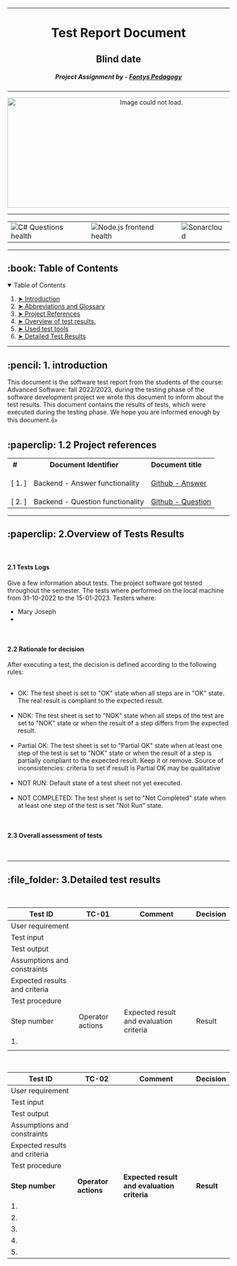 
---
<h1 align="center"> Test Report Document</h1>
<h2 align="center"> Blind date </h2>
<h5 align="center"> Project Assignment by - <a href="https://fontys.nl">Fontys Pedagogy</a></h5>

---


<p align="center"> 
  <img src="https://ds6br8f5qp1u2.cloudfront.net/blog/wp-content/uploads/2021/03/7-Common-Types-of-Software-Testing@1x.png?x82505" alt="Image could not load." height="250px" width="637">
</p>

---
<!-- markdownlint-disable -->

<table align="center" class="no-border" >
  <tr>
    <td><img src="https://github.com/BlindDate-Org/S6_Blind_Date_Platform/actions/workflows/dotnet.yml/badge.svg" alt="C# Questions health"/></td>
    <td><img src="https://github.com/BlindDate-Org/S6_Blind_Date_Platform/actions/workflows/node.js.yml/badge.svg" alt="Node.js frontend health"/></td>
    <td><img src="https://github.com/BlindDate-Org/S6_Blind_Date_Platform/actions/workflows/sonarcloud.yml/badge.svg" alt="Sonarcloud"/></td>
  </tr>
</table>

---

<!-- TABLE OF CONTENTS -->
<h2 id="table-of-contents"> :book: Table of Contents</h2>

<details open="open">
  <summary>Table of Contents</summary>
  <ol>
    <li><a href="#introduction"> ➤ Introduction</a></li>
    <li><a href="#Abbreviations and Glossary"> ➤ Abbreviations and Glossary</a></li>
    <li><a href="#References"> ➤ Project References</a></li>
    <li><a href="#Overview"> ➤ Overview of test results.</a></li>
    <li><a href="#used-tools"> ➤ Used test tools</a></li>
    <li><a href="#Detailed test results"> ➤ Detailed Test Results </a></li>
  </ol>
</details>

---

<!-- ABOUT THE PROJECT -->
<h2 id="introduction"> :pencil: 1. introduction</h2>
<p>This document is the software test report from the students of the course: Advanced Software: fall 2022/2023, during the testing phase of the software development project we wrote this document to inform about the test results. This document contains the results of tests, which were executed during the testing phase. We hope you are informed enough by this document.👍</p>

<!-- ABOUT THE PROJECT -->
<h2 id="References"> :paperclip: 1.2 Project references</h2>

<table width:"200%" class="no-border" >
    <tr>
        <th>#&nbsp;&nbsp;&nbsp;&nbsp;</th>
        <th>Document Identifier &nbsp;&nbsp;&nbsp;&nbsp;</th>
        <th>Document title &nbsp;&nbsp;&nbsp;&nbsp;</th>
    </tr>
    <tr>
        <td>[ 1. ]</td>
        <td><p>Backend - Answer functionality</p></td>
        <td><a href="https://github.com/BlindDate-Org/S6_Blind_Date_Platform/tree/main/backend/BackendAnswerTests">Github - Answer</a></td>
    </tr>
    <tr>
        <td>[ 2. ]</td>
        <td>Backend - Question functionality</td>
        <td><a href="https://github.com/BlindDate-Org/S6_Blind_Date_Platform/tree/main/backendquestions/BackendQuestionTests">Github - Question</a></td>
    </tr>
</table>

---

<h2 id="Overview"> :paperclip: 2.Overview of Tests Results</h2>
<br/>
<h4>2.1 Tests Logs</h4>
<p>Give a few information about tests.
The project software got tested throughout the semester. The tests where performed on the local machine from 31-10-2022 to the 15-01-2023. 
Testers where:
<ul>
  <li>Mary Joseph</li>
  <li></li>
</ul>

</p>
<br/>

<h4>2.2 Rationale for decision</h4>
After executing a test, the decision is defined according to the following rules:
<ul>
    </br>
    <li>
        OK: The test sheet is set to "OK" state when all steps are in "OK" state. The real result is compliant to the expected result.
    </li>
    </br>
    <li>
        NOK: The test sheet is set to "NOK" state when all steps of the test are set to "NOK" state or when the result of a step differs from the expected result.
    </li>
    </br>
    <li>
        Partial OK: The test sheet is set to "Partial OK" state when at least one step of the test is set to "NOK" state or when the result of a step is partially compliant to the expected result. Keep it or remove. Source of inconsistencies: criteria to set if result is Partial OK may be qualitative
    </li>
    </br>
    <li>
        NOT RUN: Default state of a test sheet not yet executed.
    </li>
    </br>
    <li>
	    NOT COMPLETED: The test sheet is set to "Not Completed" state when at least one step of the test is set "Not Run" state.
    </li>
</ul>
<br/>

<h4>2.3	Overall assessment of tests</h4>

<br/>

---

<h2 id="Detailed test results"> :file_folder: 3.Detailed test results</h2>
<br/>

|  Test ID                      	|    TC-01         	|    Comment                              	|    Decision    	|
|-------------------------------	|------------------	|-----------------------------------------	|----------------	|
| User requirement              	|                  	|                                         	|                	|
| Test input                    	|                  	|                                         	|                	|
| Test output                   	|                  	|                                         	|                	|
| Assumptions and constraints   	|                  	|                                         	|                	|
| Expected results and criteria 	|                  	|                                         	|                	|
| Test procedure                	|                  	|                                         	|                	|
| Step number                   	| Operator actions 	| Expected result and evaluation criteria 	| Result         	|
| 1.                            	|                  	|                                         	|                	|
|                               	|                  	|                                         	|                	|

<br/>
<!-- Table number 2 -->

|  Test ID                      	|    TC-02          	|    Comment                              	 |    Decision    	|
|-------------------------------	|------------------ 	|--------------------------------------------|------------------|
| User requirement              	|                   	|                                            |                	|
| Test input                    	|                   	|                                            |                	|
| Test output                   	|                   	|                                            |                	|
| Assumptions and constraints   	|                   	|                                            |                	|
| Expected results and criteria 	|                   	|                                            |                	|
| Test procedure                	|                   	|                                         	 |                	|
| **Step number**                	|**Operator actions** |**Expected result and evaluation criteria** |     **Result**   |
| 1.                            	|                   	|                                         	 |                	|
| 2.                            	|                   	|                                            |                	|
| 3.                            	|                   	|                                            |                	|
| 4.                            	|                   	|                                            |                	|
| 5.                              |                   	|                                            |                	|
